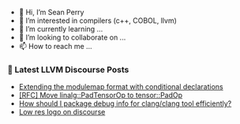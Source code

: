 - 👋 Hi, I’m Sean Perry
- 👀 I’m interested in compilers (c++, COBOL, llvm)
- 🌱 I’m currently learning ...
- 💞️ I’m looking to collaborate on ...
- 📫 How to reach me ...

<!---
s66perry/s66perry is a ✨ special ✨ repository because its `README.md` (this file) appears on your GitHub profile.
You can click the Preview link to take a look at your changes.
--->
### 📕 Latest LLVM Discourse Posts

<!-- DISCOURSE-LLVM:START -->
- [Extending the modulemap format with conditional declarations](https://llvm.discourse.group/t/extending-the-modulemap-format-with-conditional-declarations/5518/4)
- [[RFC] Move linalg::PadTensorOp to tensor::PadOp](https://llvm.discourse.group/t/rfc-move-linalg-padtensorop-to-tensor-padop/5785/1)
- [How should I package debug info for clang/clang tool efficiently?](https://llvm.discourse.group/t/how-should-i-package-debug-info-for-clang-clang-tool-efficiently/5741/4)
- [Low res logo on discourse](https://llvm.discourse.group/t/low-res-logo-on-discourse/5371/13)
<!-- DISCOURSE-LLVM:END -->
